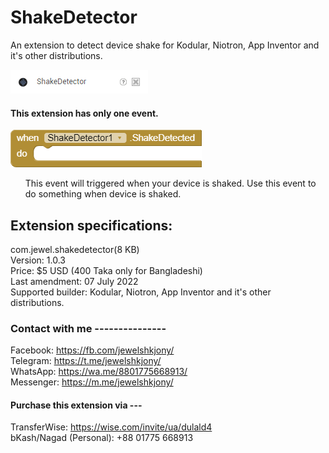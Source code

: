 # ShakeDetector
An extension to detect device shake for Kodular, Niotron, App Inventor and it's other distributions.

<img src="https://raw.githubusercontent.com/jewelshkjony/ShakeDetector/main/image.png"/>

#### This extension has only one event.

<img src="https://raw.githubusercontent.com/jewelshkjony/ShakeDetector/main/blocks.png"/>

<ul>This event will triggered when your device is shaked. Use this event to do something when device is shaked.</ul>

## Extension specifications:
com.jewel.shakedetector(8 KB)\
Version: 1.0.3\
Price: $5 USD (400 Taka only for Bangladeshi)\
Last amendment: 07 July 2022\
Supported builder: Kodular, Niotron, App Inventor and it's other distributions.

### Contact with me ---------------
Facebook: https://fb.com/jewelshkjony/ \
Telegram: https://t.me/jewelshkjony/ \
WhatsApp: https://wa.me/8801775668913/ \
Messenger: https://m.me/jewelshkjony/

#### Purchase this extension via ---
TransferWise: https://wise.com/invite/ua/dulald4 \
bKash/Nagad (Personal): +88 01775 668913
